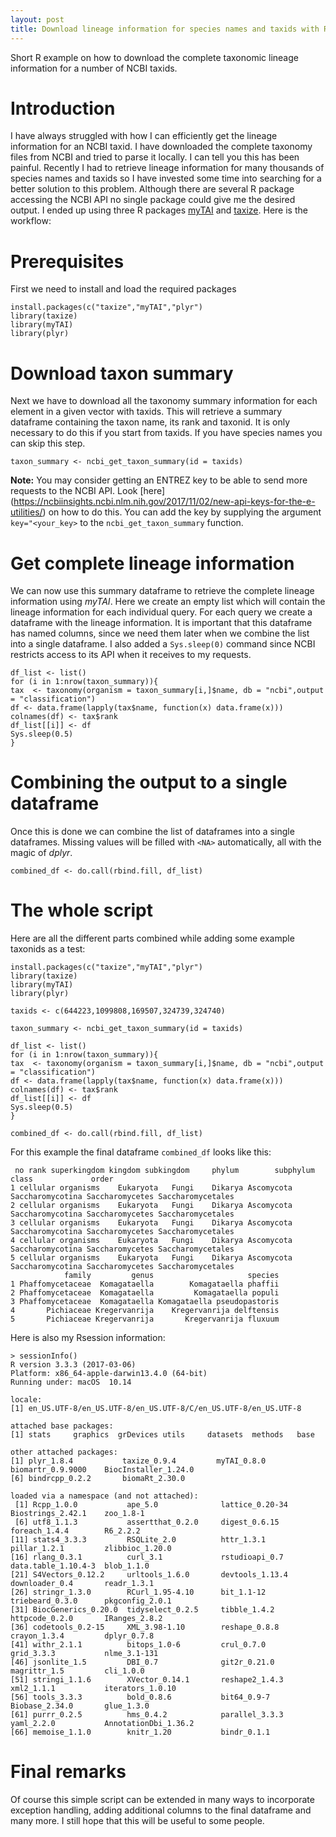 ```yaml
---
layout: post
title: Download lineage information for species names and taxids with R
---
```


Short R example on how to download the complete taxonomic lineage information for a number of NCBI taxids. 

# Introduction

I have always struggled with how I can efficiently get the lineage information for an NCBI taxid. I have downloaded the complete taxonomy files from NCBI and tried to parse it locally. I can tell you this has been painful. Recently I had to retrieve lineage information for many thousands of species names and taxids so I have invested some time into searching for a better solution to this problem. Although there are several R package accessing the NCBI API no single package could give me the desired output. I ended up using three R packages [myTAI](https://cran.r-project.org/package=myTAI) and [taxize](https://cran.r-project.org/web/packages/taxize/index.html). Here is the workflow:

# Prerequisites

First we need to install and load the required packages

```
install.packages(c("taxize","myTAI","plyr")
library(taxize)
library(myTAI)
library(plyr)

```

# Download taxon summary

Next we have to download all the taxonomy summary information for each element in a given vector with taxids. This will retrieve a summary dataframe containing the taxon name, its rank and taxonid.
It is only necessary to do this if you start from taxids. If you have species names you can skip this step.

```
taxon_summary <- ncbi_get_taxon_summary(id = taxids)
```

**Note:** You may consider getting an ENTREZ key to be able to send more requests to the NCBI API. Look [here] (https://ncbiinsights.ncbi.nlm.nih.gov/2017/11/02/new-api-keys-for-the-e-utilities/) on how to do this. You can add the key by supplying the argument `key="<your_key>` to the `ncbi_get_taxon_summary` function.

# Get complete lineage information

We can now use this summary dataframe to retrieve the complete lineage information using *myTAI*. Here we create an empty list which will contain the lineage information for each individual query. For each query we create a dataframe with the lineage information. It is important that this dataframe has named columns, since we need them later when we combine the list into a single dataframe. I also added a `Sys.sleep(0)` command since NCBI restricts access to its API when it receives to my requests.
```
df_list <- list()
for (i in 1:nrow(taxon_summary)){
tax  <- taxonomy(organism = taxon_summary[i,]$name, db = "ncbi",output = "classification")
df <- data.frame(lapply(tax$name, function(x) data.frame(x)))
colnames(df) <- tax$rank
df_list[[i]] <- df
Sys.sleep(0.5)
}
```

# Combining the output to a single dataframe

Once this is done we can combine the list of dataframes into a single dataframes. Missing values will be filled with `<NA>` automatically, all with the magic of *dplyr*.
```
combined_df <- do.call(rbind.fill, df_list)
```

# The whole script

Here are all the different parts combined while adding some example taxonids as a test:

```
install.packages(c("taxize","myTAI","plyr")
library(taxize)
library(myTAI)
library(plyr)

taxids <- c(644223,1099808,169507,324739,324740)

taxon_summary <- ncbi_get_taxon_summary(id = taxids)

df_list <- list()
for (i in 1:nrow(taxon_summary)){
tax  <- taxonomy(organism = taxon_summary[i,]$name, db = "ncbi",output = "classification")
df <- data.frame(lapply(tax$name, function(x) data.frame(x)))
colnames(df) <- tax$rank
df_list[[i]] <- df
Sys.sleep(0.5)
}

combined_df <- do.call(rbind.fill, df_list)
```

For this example the final dataframe `combined_df` looks like this:

```
 no rank superkingdom kingdom subkingdom     phylum        subphylum           class             order   
1 cellular organisms    Eukaryota   Fungi    Dikarya Ascomycota Saccharomycotina Saccharomycetes Saccharomycetales
2 cellular organisms    Eukaryota   Fungi    Dikarya Ascomycota Saccharomycotina Saccharomycetes Saccharomycetales
3 cellular organisms    Eukaryota   Fungi    Dikarya Ascomycota Saccharomycotina Saccharomycetes Saccharomycetales
4 cellular organisms    Eukaryota   Fungi    Dikarya Ascomycota Saccharomycotina Saccharomycetes Saccharomycetales
5 cellular organisms    Eukaryota   Fungi    Dikarya Ascomycota Saccharomycotina Saccharomycetes Saccharomycetales
            family         genus                     species
1 Phaffomycetaceae  Komagataella        Komagataella phaffii
2 Phaffomycetaceae  Komagataella         Komagataella populi
3 Phaffomycetaceae  Komagataella Komagataella pseudopastoris
4       Pichiaceae Kregervanrija    Kregervanrija delftensis
5       Pichiaceae Kregervanrija       Kregervanrija fluxuum
```

Here is also my Rsession information:

```
> sessionInfo()
R version 3.3.3 (2017-03-06)
Platform: x86_64-apple-darwin13.4.0 (64-bit)
Running under: macOS  10.14

locale:
[1] en_US.UTF-8/en_US.UTF-8/en_US.UTF-8/C/en_US.UTF-8/en_US.UTF-8

attached base packages:
[1] stats     graphics  grDevices utils     datasets  methods   base     

other attached packages:
[1] plyr_1.8.4           taxize_0.9.4         myTAI_0.8.0          biomartr_0.9.9000    BiocInstaller_1.24.0
[6] bindrcpp_0.2.2       biomaRt_2.30.0      

loaded via a namespace (and not attached):
 [1] Rcpp_1.0.0           ape_5.0              lattice_0.20-34      Biostrings_2.42.1    zoo_1.8-1           
 [6] utf8_1.1.3           assertthat_0.2.0     digest_0.6.15        foreach_1.4.4        R6_2.2.2            
[11] stats4_3.3.3         RSQLite_2.0          httr_1.3.1           pillar_1.2.1         zlibbioc_1.20.0     
[16] rlang_0.3.1          curl_3.1             rstudioapi_0.7       data.table_1.10.4-3  blob_1.1.0          
[21] S4Vectors_0.12.2     urltools_1.6.0       devtools_1.13.4      downloader_0.4       readr_1.3.1         
[26] stringr_1.3.0        RCurl_1.95-4.10      bit_1.1-12           triebeard_0.3.0      pkgconfig_2.0.1     
[31] BiocGenerics_0.20.0  tidyselect_0.2.5     tibble_1.4.2         httpcode_0.2.0       IRanges_2.8.2       
[36] codetools_0.2-15     XML_3.98-1.10        reshape_0.8.8        crayon_1.3.4         dplyr_0.7.8         
[41] withr_2.1.1          bitops_1.0-6         crul_0.7.0           grid_3.3.3           nlme_3.1-131        
[46] jsonlite_1.5         DBI_0.7              git2r_0.21.0         magrittr_1.5         cli_1.0.0           
[51] stringi_1.1.6        XVector_0.14.1       reshape2_1.4.3       xml2_1.1.1           iterators_1.0.10    
[56] tools_3.3.3          bold_0.8.6           bit64_0.9-7          Biobase_2.34.0       glue_1.3.0          
[61] purrr_0.2.5          hms_0.4.2            parallel_3.3.3       yaml_2.2.0           AnnotationDbi_1.36.2
[66] memoise_1.1.0        knitr_1.20           bindr_0.1.1 
```


# Final remarks

Of course this simple script can be extended in many ways to incorporate exception handling, adding additional columns to the final dataframe and many more. I still hope that this will be useful to some people. 



